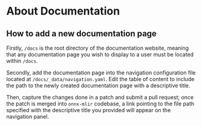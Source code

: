 <!--- SPDX-License-Identifier: Apache-2.0 -->

# About Documentation

## How to add a new documentation page

Firstly, `/docs` is the root directory of the documentation website, meaning that any
documentation page you wish to display to a user must be located within `/docs`.

Secondly, add the documentation page into the navigation configuration file located at
`/docs/_data/navigation.yaml`. Edit the table of content to include the path to
the newly created documentation page with a descriptive title.

Then, capture the changes done in a patch and submit a pull request; once the patch is
merged into `onnx-mlir` codebase, a link pointing to the file path specified with the
descriptive title you provided will appear on the navigation panel.